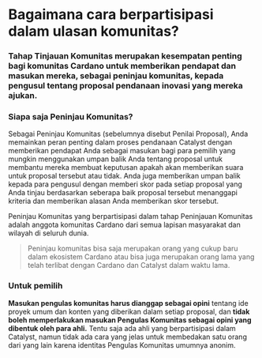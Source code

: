 # **Bagaimana cara berpartisipasi dalam ulasan komunitas?**

### Tahap Tinjauan Komunitas merupakan kesempatan penting bagi komunitas Cardano untuk memberikan pendapat dan masukan mereka, sebagai peninjau komunitas, kepada pengusul tentang proposal pendanaan inovasi yang mereka ajukan.

### **Siapa saja Peninjau Komunitas?**

Sebagai Peninjau Komunitas (sebelumnya disebut Penilai Proposal), Anda memainkan peran penting dalam proses pendanaan Catalyst dengan memberikan pendapat Anda sebagai masukan bagi para pemilih yang mungkin menggunakan umpan balik Anda tentang proposal untuk membantu mereka membuat keputusan apakah akan memberikan suara untuk proposal tersebut atau tidak. Anda juga memberikan umpan balik kepada para pengusul dengan memberi skor pada setiap proposal yang Anda tinjau berdasarkan seberapa baik proposal tersebut menanggapi kriteria dan memberikan alasan Anda memberikan skor tersebut.

Peninjau Komunitas yang berpartisipasi dalam tahap Peninjauan Komunitas adalah anggota komunitas Cardano dari semua lapisan masyarakat dan wilayah di seluruh dunia.

> Peninjau komunitas bisa saja merupakan orang yang cukup baru dalam ekosistem Cardano atau bisa juga merupakan orang lama yang telah terlibat dengan Cardano dan Catalyst dalam waktu lama.

### **Untuk pemilih**

**Masukan pengulas komunitas harus dianggap sebagai opini** tentang ide proyek umum dan konten yang diberikan dalam setiap proposal, dan **tidak boleh memperlakukan masukan Pengulas Komunitas sebagai opini yang dibentuk oleh para ahli.** Tentu saja ada ahli yang berpartisipasi dalam Catalyst, namun tidak ada cara yang jelas untuk membedakan satu orang dari yang lain karena identitas Pengulas Komunitas umumnya anonim.
